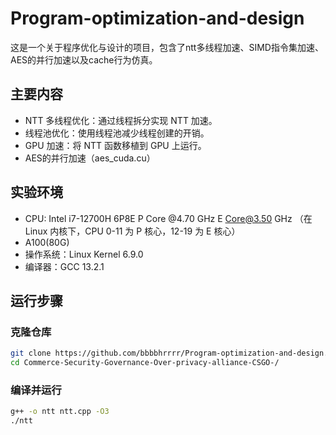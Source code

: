 # Program-optimization-and-design
这是一个关于程序优化与设计的项目，包含了ntt多线程加速、SIMD指令集加速、AES的并行加速以及cache行为仿真。

## 主要内容
- NTT 多线程优化：通过线程拆分实现 NTT 加速。
- 线程池优化：使用线程池减少线程创建的开销。
- GPU 加速：将 NTT 函数移植到 GPU 上运行。
- AES的并行加速（aes_cuda.cu）

## 实验环境
- CPU: Intel i7-12700H 6P8E P Core @4.70 GHz E Core@3.50 GHz （在 Linux 内核下，CPU 0-11 为 P 核心，12-19 为 E 核心）
- A100(80G)
- 操作系统：Linux Kernel 6.9.0
- 编译器：GCC 13.2.1

## 运行步骤

### 克隆仓库
```bash
git clone https://github.com/bbbbhrrrr/Program-optimization-and-design.git
cd Commerce-Security-Governance-Over-privacy-alliance-CSGO-/
```

### 编译并运行
```bash
g++ -o ntt ntt.cpp -O3
./ntt
```
